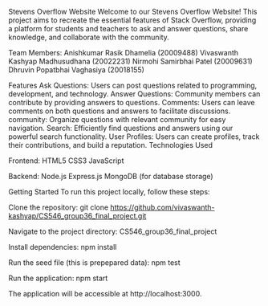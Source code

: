 Stevens Overflow Website
Welcome to our Stevens Overflow Website! This project aims to recreate the essential features of Stack Overflow, providing a platform for students and teachers to ask and answer questions, share knowledge, and collaborate with the community.

Team Members:
Anishkumar Rasik Dhamelia (20009488)
Vivaswanth Kashyap Madhusudhana (20022231)
Nirmohi Samirbhai Patel (20009631)
Dhruvin Popatbhai Vaghasiya (20018155)

Features
Ask Questions: Users can post questions related to programming, development, and technology.
Answer Questions: Community members can contribute by providing answers to questions.
Comments: Users can leave comments on both questions and answers to facilitate discussions.
community: Organize questions with relevant community for easy navigation.
Search: Efficiently find questions and answers using our powerful search functionality.
User Profiles: Users can create profiles, track their contributions, and build a reputation.
Technologies Used

Frontend:
HTML5
CSS3
JavaScript

Backend:
Node.js
Express.js
MongoDB (for database storage)

Getting Started
To run this project locally, follow these steps:

Clone the repository:
git clone https://github.com/vivaswanth-kashyap/CS546_group36_final_project.git

Navigate to the project directory:
CS546_group36_final_project

Install dependencies:
npm install

Run the seed file (this is prepepared data):
npm test

Run the application:
npm start

The application will be accessible at http://localhost:3000.